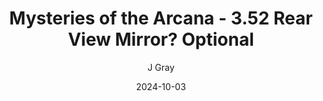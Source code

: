 ---
title: 'Mysteries of the Arcana - 3.52 Rear View Mirror? Optional'
alt: 'Mysteries of the Arcana'
date: '2024-10-03'
author: 'J Gray'
artist: 'Sarrah'
---